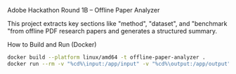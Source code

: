 Adobe Hackathon Round 1B – Offline Paper Analyzer

This project extracts key sections like "method", "dataset", and "benchmark "from offline PDF research papers and generates a structured summary.

How to Build and Run (Docker)

```bash
docker build --platform linux/amd64 -t offline-paper-analyzer .
docker run --rm -v "%cd%\input:/app/input" -v "%cd%\output:/app/output" --network none offline-paper-analyzer
